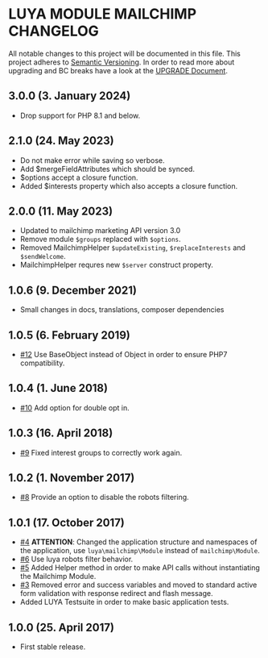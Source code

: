 # LUYA MODULE MAILCHIMP CHANGELOG

All notable changes to this project will be documented in this file. This project adheres to [Semantic Versioning](http://semver.org/).
In order to read more about upgrading and BC breaks have a look at the [UPGRADE Document](UPGRADE.md).

## 3.0.0 (3. January 2024)

+ Drop support for PHP 8.1 and below.

## 2.1.0 (24. May 2023)

+ Do not make error while saving so verbose.
+ Add $mergeFieldAttributes which should be synced.
+ $options accept a closure function.
+ Added $interests property which also accepts a closure function.

## 2.0.0 (11. May 2023)

+ Updated to mailchimp marketing API version 3.0
+ Remove module `$groups` replaced with `$options`.
+ Removed MailchimpHelper `$updateExisting`, `$replaceInterests` and `$sendWelcome`.
+ MailchimpHelper requres new `$server` construct property.

## 1.0.6 (9. December 2021)

+ Small changes in docs, translations, composer dependencies

## 1.0.5 (6. February 2019)

+ [#12](https://github.com/luyadev/luya-module-mailchimp/issues/12) Use BaseObject instead of Object in order to ensure PHP7 compatibility.

## 1.0.4 (1. June 2018)

+ [#10](https://github.com/luyadev/luya-module-mailchimp/issues/10) Add option for double opt in.

## 1.0.3 (16. April 2018)

+ [#9](https://github.com/luyadev/luya-module-mailchimp/issues/9) Fixed interest groups to correctly work again.

## 1.0.2 (1. November 2017)

+ [#8](https://github.com/luyadev/luya-module-mailchimp/issues/8) Provide an option to disable the robots filtering.

## 1.0.1 (17. October 2017)

+ [#4](https://github.com/luyadev/luya-module-mailchimp/issues/4) **ATTENTION**: Changed the application structure and namespaces of the application, use `luya\mailchimp\Module` instead of `mailchimp\Module`.
+ [#6](https://github.com/luyadev/luya-module-mailchimp/issues/6) Use luya robots filter behavior.
+ [#5](https://github.com/luyadev/luya-module-mailchimp/issues/5) Added Helper method in order to make API calls without instantiating the Mailchimp Module.
+ [#3](https://github.com/luyadev/luya-module-mailchimp/issues/3) Removed error and success variables and moved to standard active form validation with response redirect and flash message.
+ Added LUYA Testsuite in order to make basic application tests.

## 1.0.0 (25. April 2017)

+ First stable release.
